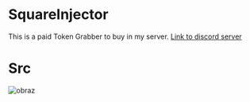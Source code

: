# SquareInjector
This is a paid Token Grabber to buy in my server. [Link to discord server](https://discord.gg/sajc4BcJSe)

# Src
![obraz](https://user-images.githubusercontent.com/80784394/127621968-1a1a0e02-5413-45fa-bb41-6e0deabac014.png)

